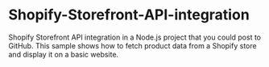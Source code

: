 # Shopify-Storefront-API-integration
Shopify Storefront API integration in a Node.js project that you could post to GitHub. This sample shows how to fetch product data from a Shopify store and display it on a basic website.

